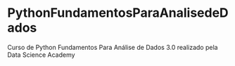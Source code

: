# PythonFundamentosParaAnalisedeDados
Curso de Python Fundamentos Para Análise de Dados 3.0 realizado pela Data Science Academy
